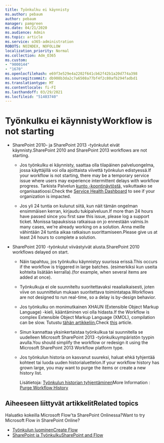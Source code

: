 ```yaml
---
title: Työnkulku ei käynnisty
ms.author: pebaum
author: pebaum
manager: pamgreen
ms.date: 04/21/2020
ms.audience: Admin
ms.topic: article
ms.service: o365-administration
ROBOTS: NOINDEX, NOFOLLOW
localization_priority: Normal
ms.collection: Adm_O365
ms.custom:
- "9000144"
- "1670"
ms.openlocfilehash: e69f3e529e4a2202f641cb62f42b1a20d774a398
ms.sourcegitcommit: db908b3da2c7a6508a77bf4f2c80afb294fadbd1
ms.translationtype: MT
ms.contentlocale: fi-FI
ms.lasthandoff: 03/29/2021
ms.locfileid: "51403740"
---
```

# <a name="workflow-is-not-starting"></a><span data-ttu-id="b5393-102">Työnkulku ei käynnisty</span><span class="sxs-lookup"><span data-stu-id="b5393-102">Workflow is not starting</span></span>

- <span data-ttu-id="b5393-103">SharePoint 2010- ja SharePoint 2013 -työnkulut eivät käynnisty.</span><span class="sxs-lookup"><span data-stu-id="b5393-103">SharePoint 2010 and SharePoint 2013 workflows are not starting.</span></span>

    - <span data-ttu-id="b5393-104">Jos työnkulku ei käynnisty, saattaa olla tilapäinen palveluongelma, jossa käyttäjillä voi olla ajoittaista viivettä työnkulun edistyessä.</span><span class="sxs-lookup"><span data-stu-id="b5393-104">If your workflow is not starting, there may be a temporary service issue where users may experience intermittent delays with workflow progress.</span></span> <span data-ttu-id="b5393-105">Tarkista Palvelun [kunto -koontinäytöstä,](https://admin.microsoft.com/AdminPortal/Home/servicehealth) vaikuttaako se organisaatioosi.</span><span class="sxs-lookup"><span data-stu-id="b5393-105">Check the [Service Health Dashboard](https://admin.microsoft.com/AdminPortal/Home/servicehealth) to see if your organization is impacted.</span></span>

    - <span data-ttu-id="b5393-106">Jos yli 24 tuntia on kulunut siitä, kun näit tämän ongelman ensimmäisen kerran, kirjaudu tukipalveluun.</span><span class="sxs-lookup"><span data-stu-id="b5393-106">If more than 24 hours have passed since you first saw this issue, please log a support ticket.</span></span> <span data-ttu-id="b5393-107">Monissa tapauksissa ratkaisua on jo ennestään valmis.</span><span class="sxs-lookup"><span data-stu-id="b5393-107">In many cases, we're already working on a solution.</span></span> <span data-ttu-id="b5393-108">Anna meille vähintään 24 tuntia aikaa ratkaisun suorittamiseen.</span><span class="sxs-lookup"><span data-stu-id="b5393-108">Please give us at least 24 hours to complete a solution.</span></span>

- <span data-ttu-id="b5393-109">SharePoint 2010 -työnkulut viivästyivät alusta.</span><span class="sxs-lookup"><span data-stu-id="b5393-109">SharePoint 2010 workflows delayed on start.</span></span>

    - <span data-ttu-id="b5393-110">Näin tapahtuu, jos työnkulku käynnistyy suurissa erissä.</span><span class="sxs-lookup"><span data-stu-id="b5393-110">This occurs if the workflow is triggered in large batches.</span></span> <span data-ttu-id="b5393-111">(esimerkiksi kun useita kohteita lisätään kerralla).</span><span class="sxs-lookup"><span data-stu-id="b5393-111">(for example, when several items are added at once).</span></span>

    - <span data-ttu-id="b5393-112">Työnkulkuja ei ole suunniteltu suoritettavaksi reaaliaikaisesti, joten viive on suunnittelun mukaan suoritettava toimintatapa.</span><span class="sxs-lookup"><span data-stu-id="b5393-112">Workflows are not designed to run real-time, so a delay is by-design behavior.</span></span>

   -  <span data-ttu-id="b5393-113">Jos työnkulku on monimutkainen XHAUN (Extensible Object Markup Language) -kieli, kääntäminen voi olla hidasta.</span><span class="sxs-lookup"><span data-stu-id="b5393-113">If the Workflow is complex Extensible Object Markup Language (XMOL), compilation can be slow.</span></span> <span data-ttu-id="b5393-114">Tutustu [tähän artikkeliin.](https://support.microsoft.com//kb/3043697)</span><span class="sxs-lookup"><span data-stu-id="b5393-114">Check [this](https://support.microsoft.com//kb/3043697) article.</span></span>

    - <span data-ttu-id="b5393-115">Sinun kannattaa yksinkertaistaa työnkulkua tai suunnitella se uudelleen Microsoft SharePoint 2013 -työnkulkuympäristön tyypin avulla.</span><span class="sxs-lookup"><span data-stu-id="b5393-115">You should simplify the workflow or redesign it using the Microsoft SharePoint 2013 Workflow platform type.</span></span>

    - <span data-ttu-id="b5393-116">Jos työnkulun historia on kasvanut suureksi, haluat ehkä tyhjentää kohteet tai luoda uuden historialuettelon.</span><span class="sxs-lookup"><span data-stu-id="b5393-116">If your workflow history has grown large, you may want to purge the items or create a new history list.</span></span>

        <span data-ttu-id="b5393-117">Lisätietoja: [Työnkulun historian tyhjentäminen](https://blogs.technet.microsoft.com/marj/2015/08/07/sharepoint-2010-workflows-best-practice-purge-workflow-history-list-items/)</span><span class="sxs-lookup"><span data-stu-id="b5393-117">More Information : [Purge Workflow History](https://blogs.technet.microsoft.com/marj/2015/08/07/sharepoint-2010-workflows-best-practice-purge-workflow-history-list-items/)</span></span>


## <a name="related-topics"></a><span data-ttu-id="b5393-118">Aiheeseen liittyvät artikkelit</span><span class="sxs-lookup"><span data-stu-id="b5393-118">Related topics</span></span>
<span data-ttu-id="b5393-119">Haluatko kokeilla Microsoft Flow'ta SharePoint Onlinessa?</span><span class="sxs-lookup"><span data-stu-id="b5393-119">Want to try Microsoft Flow in SharePoint Online?</span></span>
- [<span data-ttu-id="b5393-120">Työnkulun luominen</span><span class="sxs-lookup"><span data-stu-id="b5393-120">Create Flow</span></span>](https://support.office.com/article/Create-a-flow-for-a-list-or-library-in-SharePoint-Online-or-OneDrive-for-Business-a9c3e03b-0654-46af-a254-20252e580d01) 
- [<span data-ttu-id="b5393-121">SharePoint ja Työnkulku</span><span class="sxs-lookup"><span data-stu-id="b5393-121">SharePoint and Flow</span></span>](https://flow.microsoft.com/blog/sharepoint-and-flow/) 
